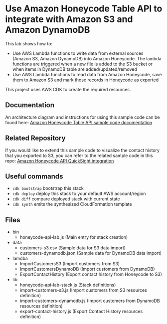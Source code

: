 # Use Amazon Honeycode Table API to integrate with Amazon S3 and Amazon DynamoDB

This lab shows how to:
 * Use AWS Lambda functions to write data from external sources (Amazon S3, Amazon DynamoDB) into Amazon Honeycode. The lambda functions are triggered when a new file is added to the S3 bucket or when items in DynamoDB table are added/updated/removed
 * Use AWS Lambda functions to read data from Amazon Honeycode, save them to Amazon S3 and mark those records in Honeycode as exported

This project uses AWS CDK to create the required resources.

## Documentation

An architecture diagram and instructions for using this sample code can be found here: [Amazon Honeycode Table API sample code documentation](doc/README.md)

## Related Repository

If you would like to extend this sample code to visualize the contact history that you exported to S3, you can refer to the related sample code in this repo: [Amazon Honeycode API QuickSight integration](https://github.com/aws-samples/amazon-honeycode-quicksight-integration-sample)

## Useful commands

 * `cdk bootstrap`        bootstrap this stack
 * `cdk deploy`           deploy this stack to your default AWS account/region
 * `cdk diff`             compare deployed stack with current state
 * `cdk synth`            emits the synthesized CloudFormation template
 
## Files

* bin
  * honeycode-api-lab.js (Main entry for stack creation)
* data
  * customers-s3.csv (Sample data for S3 data import)
  * customers-dynamodb.json (Sample data for DynamoDB data import)
* lamdba
  * ImportCustomersS3 (Import customers from S3)
  * ImportCustomersDynamoDB (Import customers from DynamoDB)
  * ExportContactHistory (Export contact history from Honeycode to S3)
* lib
  * honeycode-api-lab-stack.js (Stack definitions)
  * import-customers-s3.js (Import customers from S3 resources definition)
  * import-customers-dynamodb.js (Import customers from DynamoDB resources definition)
  * export-contact-history.js (Export Contact History resources definition)
